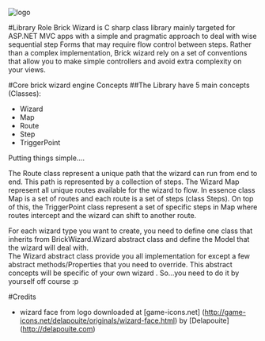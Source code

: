 ![logo](http://oi65.tinypic.com/2ibivxf.jpg)


#Library Role
Brick Wizard is C sharp class library mainly  targeted for ASP.NET MVC apps with a simple and pragmatic approach
to deal with wise sequential step Forms that may require flow control  between steps. 
Rather than a complex implementation, Brick wizard rely on a set of conventions that allow you to make simple controllers
 and avoid extra complexity on your views.

#Core brick wizard engine Concepts 
##The Library have 5 main concepts (Classes): 
- Wizard 
- Map 
- Route 
- Step 
- TriggerPoint 

Putting things simple.... 

The Route class represent a unique path that the wizard can run from end to end. This path is represented by a collection of steps.
The Wizard Map represent all unique routes available for the wizard to flow.  In essence class Map is a set of routes  and each route is a set of steps (class Steps).
On top of this, the TriggerPoint class represent a set of specific steps in Map where routes intercept and the wizard can shift to another route.

For each wizard type you want to create, you need to define one class that inherits from BrickWizard.Wizard abstract class and define the Model that the wizard will deal with.  
The Wizard abstract class provide you all implementation for except a few abstract methods/Properties that you need to override. 
This abstract concepts will be specific of your own wizard . So...you need to do it by yourself off course :p  

#Credits 
- wizard face from logo downloaded at [game-icons.net] (http://game-icons.net/delapouite/originals/wizard-face.html) by [Delapouite] (http://delapouite.com) 


